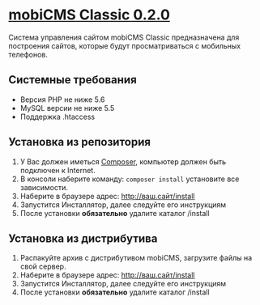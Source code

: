 # [mobiCMS Classic 0.2.0](http://mobicms.org)

Система управления сайтом mobiCMS Classic предназначена для построения сайтов, которые будут просматриваться с мобильных телефонов.

## Системные требования
- Версия PHP не ниже 5.6
- MySQL версии не ниже 5.5
- Поддержка .htaccess

## Установка из репозитория
1. У Вас должен иметься [Composer](https://getcomposer.org/), компьютер должен быть подключен к Internet.  
2. В консоли наберите команду:  `composer install` установите все зависимости.
3. Наберите в браузере адрес: http://ваш.сайт/install
4. Запустится Инсталлятор, далее следуйте его инструкциям
5. После установки **обязательно** удалите каталог /install

## Установка из дистрибутива
1. Распакуйте архив с дистрибутивом mobiCMS, загрузите файлы на свой сервер.
2. Наберите в браузере адрес: http://ваш.сайт/install
3. Запустится Инсталлятор, далее следуйте его инструкциям
4. После установки **обязательно** удалите каталог /install
